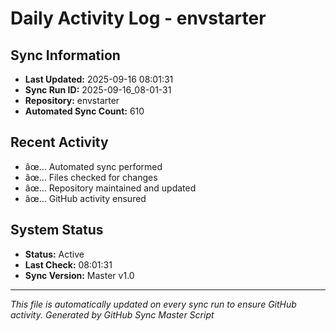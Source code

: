 ﻿# Daily Activity Log - envstarter

## Sync Information
- **Last Updated:** 2025-09-16 08:01:31
- **Sync Run ID:** 2025-09-16_08-01-31
- **Repository:** envstarter
- **Automated Sync Count:** 610

## Recent Activity
- âœ… Automated sync performed
- âœ… Files checked for changes
- âœ… Repository maintained and updated
- âœ… GitHub activity ensured

## System Status
- **Status:** Active
- **Last Check:** 08:01:31
- **Sync Version:** Master v1.0

---
*This file is automatically updated on every sync run to ensure GitHub activity.*
*Generated by GitHub Sync Master Script*

